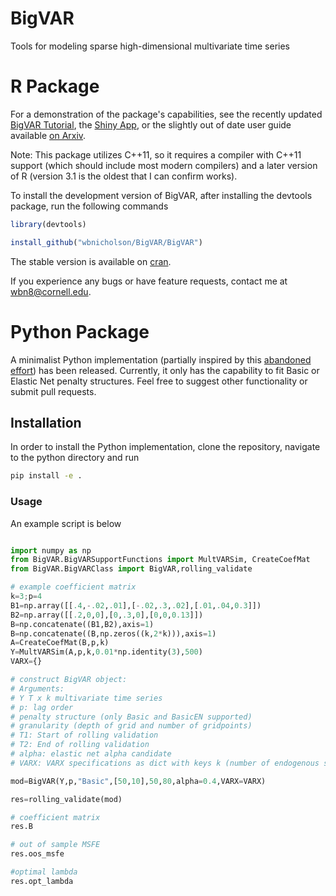 BigVAR
======



Tools for modeling sparse high-dimensional multivariate time series

# R Package

For a demonstration of the package's capabilities, see the recently updated [BigVAR Tutorial](http://www.wbnicholson.com/BigVAR.html), the [Shiny App](http:/bigvar.ddns.net:3838/BigVAR/), or the slightly out of date user guide available [on Arxiv](https://arxiv.org/abs/1702.07094).

Note: This package utilizes C++11, so it requires a compiler with C++11 support (which should include most modern compilers) and a later version of R (version 3.1 is the oldest that I can confirm works).

To install the development version of BigVAR, after installing the devtools package, run the following commands

```R
library(devtools)

install_github("wbnicholson/BigVAR/BigVAR")
```

The stable version is available on [cran](https://cran.r-project.org/package=BigVAR).


If you experience any bugs or have feature requests, contact me at wbn8@cornell.edu.

# Python Package

A minimalist Python implementation (partially inspired by this [abandoned effort](https://github.com/josh-alley/BigVARPython)) has been released.  Currently, it only has the capability to fit Basic or Elastic Net penalty structures.  Feel free to suggest other functionality or submit pull requests.

## Installation

In order to install the Python implementation, clone the repository, navigate to the python directory and run 

```bash
pip install -e .
```

### Usage

An example script is below

```python

import numpy as np
from BigVAR.BigVARSupportFunctions import MultVARSim, CreateCoefMat
from BigVAR.BigVARClass import BigVAR,rolling_validate

# example coefficient matrix
k=3;p=4
B1=np.array([[.4,-.02,.01],[-.02,.3,.02],[.01,.04,0.3]])
B2=np.array([[.2,0,0],[0,.3,0],[0,0,0.13]])
B=np.concatenate((B1,B2),axis=1)
B=np.concatenate((B,np.zeros((k,2*k))),axis=1)
A=CreateCoefMat(B,p,k)
Y=MultVARSim(A,p,k,0.01*np.identity(3),500)
VARX={}

# construct BigVAR object:
# Arguments:
# Y T x k multivariate time series
# p: lag order
# penalty structure (only Basic and BasicEN supported)
# granularity (depth of grid and number of gridpoints)
# T1: Start of rolling validation
# T2: End of rolling validation
# alpha: elastic net alpha candidate
# VARX: VARX specifications as dict with keys k (number of endogenous series), s (lag order of exogenous series)

mod=BigVAR(Y,p,"Basic",[50,10],50,80,alpha=0.4,VARX=VARX)

res=rolling_validate(mod)

# coefficient matrix
res.B

# out of sample MSFE
res.oos_msfe

#optimal lambda
res.opt_lambda
```



